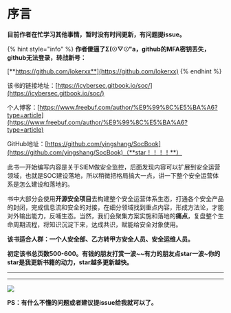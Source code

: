 # 序言

**目前作者在忙学习其他事情，暂时没有时间更新，有问题提issue。**



{% hint style="info" %}
**作者傻逼了Σ(☉▽☉"a，github的MFA密钥丢失，github无法登录，转战新号：**

[**https://github.com/lokerxx**](https://github.com/lokerxx)
{% endhint %}

该书的链接地址：[https://icybersec.gitbook.io/soc/](https://icybersec.gitbook.io/soc/)

个人博客：[https://www.freebuf.com/author/%E9%99%8C%E5%BA%A6?type=article](https://www.freebuf.com/author/%E9%99%8C%E5%BA%A6?type=article)

GitHub地址：[https://github.com/yingshang/SocBook](https://github.com/yingshang/SocBook)（**star！！！！**）

此书一开始编写内容是关于SIEM做安全监控，后面发现内容可以扩展到安全运营领域，也就是SOC建设落地，所以稍微把格局搞大一点，讲一下整个安全运营体系是怎么建设和落地的。

书中大部分会使用**开源安全项目**去构建整个安全运营体系生态，打通各个安全产品的封闭，完成信息流和安全的对接，在细分领域找到重点内容，形成方法论，才能对外输出能力，反哺生态。当然，我们会聚集方案实施和落地的**痛点**，复盘整个生命周期流程，将知识沉淀下来，达成共识，赋能给安全对象使用。

**该书适合人群：一个人安全部、乙方转甲方安全人员、安全运维人员。**

**初定该书总页数500-600。有钱的朋友打赏一波\~\~有力的朋友点star一波\~你的star是我更新书籍的动力，star越多更新越快。**

***

***

![](.gitbook/assets/mm\_reward\_qrcode\_1627651911856.png)

**PS：有什么不懂的问题或者建议提issue给我就可以了。**
